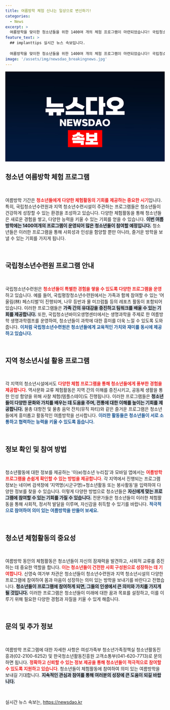 ```yaml
---
title: 여름방학 체험 신나는 일상으로 변신하기!
categories:
  - News
excerpt: >
  여름방학을 맞이한 청소년들을 위한 1400여 개의 체험 프로그램이 마련되었습니다! 국립청소년수련원에서 가족과 함께하는 레포츠부터 생명과학 캠프까지 다양한 활동이 준비되어 있습니다. 지금 바로 참여 기회를 확인하세요!
feature_text: >
  ## implanttips 실시간 뉴스 속보입니다.

  여름방학을 맞이한 청소년들을 위한 1400여 개의 체험 프로그램이 마련되었습니다! 국립청소년수련원에서 가족과 함께하는 레포츠부터 생명과학 캠프까지 다양한 활동이 준비되어 있습니다. 지금 바로 참여 기회를 확인하세요!
image: '/assets/img/newsdao_breakingnews.jpg'
---
```


<p><img src="/assets/img/newsdao_breakingnews.jpg" alt="implanttips 속보" /></p>

<h2 data-ke-size="size26">청소년 여름방학 체험 프로그램</h2>

<p data-ke-size="size16">&nbsp;</p>

<p>여름방학 기간은 <b><span style="color: #ee2323;">청소년들에게 다양한 체험활동의 기회를 제공하는 중요한 시기</span></b>입니다. 특히, 국립청소년수련원과 지역 청소년수련시설이 주관하는 프로그램들은 청소년들이 건강하게 성장할 수 있는 환경을 조성하고 있습니다. 다양한 체험활동을 통해 청소년들은 새로운 경험을 쌓고, 다양한 능력을 키울 수 있는 기회를 얻을 수 있습니다. <b><span style="background-color: #21538527;">이번 여름방학에는 1400여개의 프로그램이 운영되어 많은 청소년들이 참여할 예정입니다.</span></b> 청소년들은 이러한 프로그램을 통해 사회성과 인성을 함양할 뿐만 아니라, 즐거운 방학을 보낼 수 있는 기회를 가지게 됩니다.</p>

<p data-ke-size="size16">&nbsp;</p>

<h2 data-ke-size="size26">국립청소년수련원 프로그램 안내</h2>

<p data-ke-size="size16">&nbsp;</p>

<p>국립청소년수련원은 <b><span style="color: #ee2323;">청소년들이 특별한 경험을 쌓을 수 있도록 다양한 프로그램을 운영</span></b>하고 있습니다. 예를 들어, 국립평창청소년수련원에서는 가족과 함께 참여할 수 있는 ‘어울림(林) 페스티벌’이 진행되며, 나무 등반과 물 미끄럼틀 등의 레포츠 활동이 포함되어 있습니다. 이러한 프로그램들은 <b><span style="background-color: #21538527;">가족 간의 유대감을 증진하고 팀워크를 배울 수 있는 기회를 제공합니다.</span></b> 또한, 국립청소년바이오생명센터에서는 생명과학을 주제로 한 여름방학 생명과학캠프를 운영하여, 청소년들이 과학에 대한 흥미를 더욱 느낄 수 있도록 도와줍니다. <b><span style="color: #1a5490;">이처럼 국립청소년수련원은 청소년들에게 교육적인 가치와 재미를 동시에 제공하고 있습니다.</span></b></p>

<p data-ke-size="size16">&nbsp;</p>

<h2 data-ke-size="size26">지역 청소년시설 활용 프로그램</h2>

<p data-ke-size="size16">&nbsp;</p>

<p>각 지역의 청소년시설에서도 <b><span style="color: #ee2323;">다양한 체험 프로그램을 통해 청소년들에게 풍부한 경험을 제공합니다</span></b>. 역사문화 교류 체험활동은 지역 간의 이해를 증진시키고, 공동체 생활을 통한 인성 함양을 위해 사찰 체험(템플스테이)도 진행됩니다. 이러한 프로그램들은 <b><span style="background-color: #21538527;">청소년들이 다양한 문화와 가치를 배우는 데 도움을 주며, 전통에 대한 이해를 높이는 기회를 제공합니다.</span></b> 물총 대항전 및 물총 음악 잔치(뮤직 파티)와 같은 즐거운 프로그램은 청소년들에게 흥미롭고 활동적인 여름방학을 선사합니다. <b><span style="color: #1a5490;">이러한 활동들은 청소년들이 서로 소통하고 협력하는 능력을 키울 수 있도록 돕습니다.</span></b></p>

<p data-ke-size="size16">&nbsp;</p>

<h2 data-ke-size="size26">정보 확인 및 참여 방법</h2>

<p data-ke-size="size16">&nbsp;</p>

<p>청소년활동에 대한 정보를 제공하는 '이(e)청소년 누리집'과 모바일 앱에서는 <b><span style="color: #ee2323;">여름방학 프로그램을 손쉽게 확인할 수 있는 방법을 제공합니다</span></b>. 각 지역에서 진행되는 프로그램 정보는 네이버 검색창에 ‘지역명(시군구명)+청소년활동 또는 봉사활동’을 입력하여 다양한 정보를 찾을 수 있습니다. 이렇게 다양한 방법으로 청소년들은 <b><span style="background-color: #21538527;">자신에게 맞는 프로그램에 참여할 수 있는 기회를 가질 수 있습니다.</span></b> 전문가들은 청소년들이 이러한 체험활동을 통해 사회적, 정서적 발달을 이루며, 자신감을 취득할 수 있기를 바랍니다. <b><span style="color: #1a5490;">적극적으로 참여하여 의미 있는 여름방학을 만들어 보세요.</span></b></p>

<p data-ke-size="size16">&nbsp;</p>

<h2 data-ke-size="size26">청소년 체험활동의 중요성</h2>

<p data-ke-size="size16">&nbsp;</p>

<p>여름방학 동안의 체험활동은 청소년들이 자신의 잠재력을 발견하고, 사회적 교류를 증진하는 데 중요한 역할을 합니다. <b><span style="color: #ee2323;">이는 청소년들이 건전한 사회 구성원으로 성장하는 데 기여합니다</span></b>. 신영숙 여가부 차관은 청소년들이 청소년수련원과 지역 청소년시설의 다양한 프로그램에 참여하여 몸과 마음이 성장하는 의미 있는 방학을 보내기를 바란다고 전했습니다. <b><span style="background-color: #21538527;">청소년들이 프로그램에 참여하게 되면, 그들의 인생에서 큰 의미와 가치를 가지게 될 것입니다.</span></b> 이러한 프로그램은 청소년들이 미래에 대한 꿈과 목표를 설정하고, 이를 이루기 위해 필요한 다양한 경험과 자질을 키울 수 있게 해줍니다.</p>

<p data-ke-size="size16">&nbsp;</p>

<h2 data-ke-size="size26">문의 및 추가 정보</h2>

<p data-ke-size="size16">&nbsp;</p>

<p>여름방학 프로그램에 대한 자세한 사항은 여성가족부 청소년가족정책실 청소년활동진흥과(02-2100-6252) 및 한국청소년활동진흥원 고객소통부(041-620-7713)로 문의하면 됩니다. <b><span style="color: #ee2323;">정확하고 신뢰할 수 있는 정보 제공을 통해 청소년들이 적극적으로 참여할 수 있도록 지원하고 있습니다</span></b>. 청소년들이 체험활동에 참여하여 의미 있는 여름방학을 보내길 기대합니다. <b><span style="background-color: #21538527;">지속적인 관심과 참여를 통해 여러분의 성장에 큰 도움이 되길 바랍니다.</span></b></p>

<p data-ke-size="size16">&nbsp;</p>
실시간 뉴스 속보는, <a href="https://newsdao.kr" rel="dofollow">https://newsdao.kr</a>


